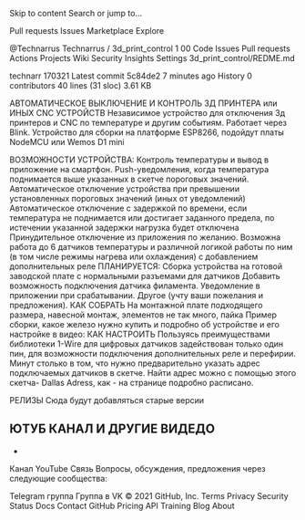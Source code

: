 Skip to content
Search or jump to…

Pull requests
Issues
Marketplace
Explore
 
@Technarrus 
Technarrus
/
3d_print_control
1
00
Code
Issues
Pull requests
Actions
Projects
Wiki
Security
Insights
Settings
3d_print_control/REDME.md

technarr 170321
Latest commit 5c84de2 7 minutes ago
 History
 0 contributors
40 lines (31 sloc)  3.61 KB
  
АВТОМАТИЧЕСКОЕ ВЫКЛЮЧЕНИЕ И КОНТРОЛЬ 3Д ПРИНТЕРА или ИНЫХ CNC УСТРОЙСТВ
Независимое устройство для отключения 3д принтеров и CNC по температуре и другим событиям. Работает через Blink. Устройство для сборки на платформе ESP8266, подойдут платы NodeMCU или Wemos D1 mini

ВОЗМОЖНОСТИ УСТРОЙСТВА:
Контроль температуры и вывод в приложение на смартфон.
Push-уведомления, когда температура поднимается выше указанных в скетче пороговых значений.
Автоматическое отключение устройства при превышении установленных пороговых значений (иных от уведомлений)
Автоматическое отключение с задержкой по времени, если температура не поднимается или достигает заданного предела, по истечении указанной задержки нагрузка будет отключена
Принудительное отключение из приложения по желанию.
Возможна работа до 6 датчиков температуры и различной логикой работы по ним (в том числе режимы нагрева или охлаждения) с добавлением дополнительных реле
ПЛАНИРУЕТСЯ:
Сборка устройства на готовой заводской плате с нормальными разъемами для датчиков
Добавить возможность подключения датчика филамента. Уведомление в приложении при срабатывании.
Другое (учту ваши пожелания и предложения).
КАК СОБРАТЬ
На монтажной плате подходящего размера, навесной монтаж, элементов не так много, пайка
Пример сборки, какое железо нужно купить и подробно об устройстве и его настройке в видео:
КАК НАСТРОИТЬ
Пользуясь преимуществами библиотеки 1-Wire для цифровых датчиков задействован только один пин, для возможности подключения дополнительных реле и перефирии. Минут столько в том, что нужно предварительно указать адрес подключаемых датчиков в скетче. Найти адрес можно с помощью этого скетча- Dallas Adress, как - на странице подробно расписано.

РЕЛИЗЫ
Сюда будут добавляться старые версии

ЮТУБ КАНАЛ И ДРУГИЕ ВИДЕДО
-
-
Канал YouTube
Связь
Вопросы, обсуждения, предложения через следующие сообщества:

Telegram группа
Группа в VK
© 2021 GitHub, Inc.
Terms
Privacy
Security
Status
Docs
Contact GitHub
Pricing
API
Training
Blog
About
